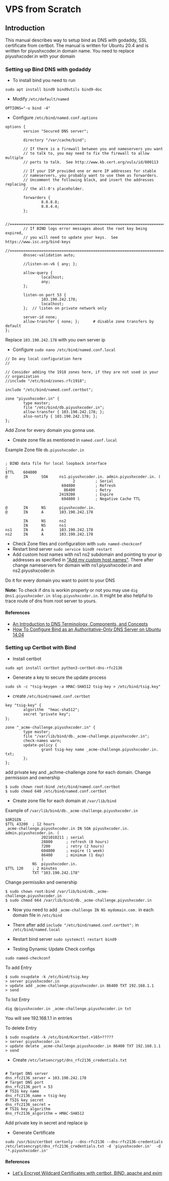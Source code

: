 # VPS from Scratch

## Introduction

This manual describes way to setup bind as DNS with godaddy,
SSL certificate from certbot.
The manual is written for Ubuntu 20.4 and is written for piyushxcoder.in domain name.
You need to replace piyushxcoder.in with your domain

### Setting up Bind DNS with godaddy

* To install bind you need to run

```sudo apt install bind9 bind9utils bind9-doc```

* Modify ```/etc/default/named```

```OPTIONS="-u bind -4"```

* Configure ```/etc/bind/named.conf.options```

```
options {
        version "Secured DNS server";

        directory "/var/cache/bind";

        // If there is a firewall between you and nameservers you want
        // to talk to, you may need to fix the firewall to allow multiple
        // ports to talk.  See http://www.kb.cert.org/vuls/id/800113

        // If your ISP provided one or more IP addresses for stable
        // nameservers, you probably want to use them as forwarders.
        // Uncomment the following block, and insert the addresses replacing
        // the all-0's placeholder.

        forwarders {
                8.8.8.8;
                8.8.4.4;
        };

        //========================================================================
        // If BIND logs error messages about the root key being expired,
        // you will need to update your keys.  See https://www.isc.org/bind-keys
        //========================================================================
        dnssec-validation auto;

        //listen-on-v6 { any; };

        allow-query {
                localhost;
                any;
        };

        listen-on port 53 {
                103.190.242.178;
                localhost;
        };  // listen on private network only

        server-id none;
        allow-transfer { none; };      # disable zone transfers by default
};
```
Replace ```103.190.242.178``` with you own server ip


* Configure ```sudo nano /etc/bind/named.conf.local```
```
// Do any local configuration here
//

// Consider adding the 1918 zones here, if they are not used in your
// organization
//include "/etc/bind/zones.rfc1918";

include "/etc/bind/named.conf.certbot";

zone "piyushxcoder.in" {
        type master;
        file "/etc/bind/db.piyushxcoder.in";
        allow-transfer { 103.190.242.178; };
        also-notify { 103.190.242.178; };
};
```

Add Zone for every domain you gonna use.

* Create zone file as mentioned in ```named.conf.local```

Example Zone file ```db.piyushxcoder.in```

```

; BIND data file for local loopback interface
;
$TTL    604800
@       IN      SOA     ns1.piyushxcoder.in. admin.piyushxcoder.in. (
                              2         ; Serial
                         604800         ; Refresh
                          86400         ; Retry
                        2419200         ; Expire
                         604800 )       ; Negative Cache TTL

@       IN      NS      piyushxcoder.in.
@       IN      A       103.190.242.178

        IN      NS      ns2
        IN      NS      ns1
ns1     IN      A       103.190.242.178
ns2     IN      A       103.190.242.178
```
* Check Zone files and configuration with ```sudo named-checkconf```
* Restart bind server ```sudo service bind9 restart```
* Add custom host names with ns1 ns2 subdomain and pointing to your ip addresses
as specified in ["Add my custom host names"](https://in.godaddy.com/help/add-my-custom-host-names-12320).
There after change nameservers for domain with ns1.piyushxcoder.in and ns2.piyushxcoder.in

Do it for every domain you want to point to your DNS

__Note:__ To check if dns is workin properly or not you may use ```dig @ns1.piyushxcoder.in blog.piyushxcoder.in```. It might be also helpful to trace route of dns from root server to yours.

#### References
* [An Introduction to DNS Terminology, Components, and Concepts](https://www.digitalocean.com/community/tutorials/an-introduction-to-dns-terminology-components-and-concepts)
* [How To Configure Bind as an Authoritative-Only DNS Server on Ubuntu 14.04](https://www.digitalocean.com/community/tutorials/how-to-configure-bind-as-an-authoritative-only-dns-server-on-ubuntu-14-04)

### Setting up Certbot with Bind
* Install certbot

```sudo apt install certbot python3-certbot-dns-rfc2136```

* Generate a key to secure the update process

```sudo sh -c "tsig-keygen -a HMAC-SHA512 tsig-key > /etc/bind/tsig.key"```

* create ```/etc/bind/named.conf.certbot```

```
key "tsig-key" {
        algorithm  "hmac-sha512";
        secret "private key";
};

zone "_acme-challenge.piyushxcoder.in" {
        type master;
        file "/var/lib/bind/db._acme-challenge.piyushxcoder.in";
        check-names warn;
        update-policy {
                grant tsig-key name _acme-challenge.piyushxcoder.in. txt;
        };
};
```

add private key and _achme-challenge zone for each domain. Change permission and ownership

```
$ sudo chown root:bind /etc/bind/named.conf.certbot
$ sudo chmod 640 /etc/bind/named.conf.certbot

```

* Create zone file for each domain at ```/var/lib/bind```

Example of ```/var/lib/bind/db._acme-challenge.piyushxcoder.in```
```
$ORIGIN .
$TTL 43200	; 12 hours
_acme-challenge.piyushxcoder.in	IN SOA piyushxcoder.in. admin.piyushxcoder.in. (
				2021010211 ; serial
				28800      ; refresh (8 hours)
				7200       ; retry (2 hours)
				604800     ; expire (1 week)
				86400      ; minimum (1 day)
				)
			NS	piyushxcoder.in.
$TTL 120	; 2 minutes
			TXT	"103.190.242.178"
```
Change permissikn and ownership
```
$ sudo chown root:bind /var/lib/bind/db._acme-challenge.piyushxcoder.in
$ sudo chmod 664 /var/lib/bind/db._acme-challenge.piyushxcoder.in
```
* Now you need to add ```_acme-challenge IN NS mydomain.com.``` in each domain file in ```/etc/bind```
* There after add ```include "/etc/bind/named.conf.certbot";``` in ```/etc/bind/named.local```
* Restart bind server ```sudo systemctl restart bind9```

* Testing Dynamic Update
Check configs
```
sudo named-checkconf
```

To add Entry

```
$ sudo nsupdate -k /etc/bind/tsig.key
> server piyushxcoder.in
> update add _acme-challenge.piyushxcoder.in 86400 TXT 192.168.1.1
> send
```

To list Entry

```
dig @piyushxcoder.in _acme-challenge.piyushxcoder.in txt
```
You will see 192.168.1.1 in entries

To delete Entry
```
$ sudo nsupdate -k /etc/bind/Kcertbot.+165+?????
> server piyushxcoder.in
> update delete _acme-challenge.piyushxcoder.in 86400 TXT 192.168.1.1
> send
```

* Create ```/etc/letsencrypt/dns_rfc2136_credentials.txt```

```

# Target DNS server
dns_rfc2136_server = 103.190.242.178
# Target DNS port
dns_rfc2136_port = 53
# TSIG key name
dns_rfc2136_name = tsig-key
# TSIG key secret
dns_rfc2136_secret =
# TSIG key algorithm
dns_rfc2136_algorithm = HMAC-SHA512
```
Add private key in secret and replace ip

* Generate Certificate

```sudo /usr/bin/certbot certonly --dns-rfc2136 --dns-rfc2136-credentials /etc/letsencrypt/dns_rfc2136_credentials.txt -d 'piyushxcoder.in'  -d '*.piyushxcoder.in'```


#### References
* [Let's Encrypt Wildcard Certificates with certbot, BIND, apache and exim](https://john.daltons.info/home_server_documentation/lets_encrypt.html#:~:text=When%20asking%20for%20a%20wildcard,accept%20dynamic%20updates%20from%20certbot.&text=%24%20sudo%20dnssec%2Dkeygen%20%2Da,b%20512%20%2Dn%20HOST%20certbot.)
